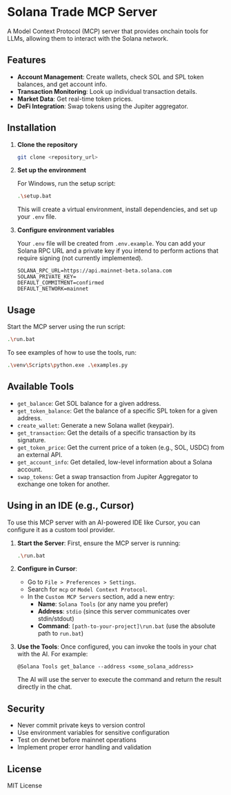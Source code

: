 # Solana Trade MCP Server

A Model Context Protocol (MCP) server that provides onchain tools for LLMs, allowing them to interact with the Solana network.

## Features

- **Account Management**: Create wallets, check SOL and SPL token balances, and get account info.
- **Transaction Monitoring**: Look up individual transaction details.
- **Market Data**: Get real-time token prices.
- **DeFi Integration**: Swap tokens using the Jupiter aggregator.

## Installation

1.  **Clone the repository**
    ```bash
    git clone <repository_url>
    ```

2.  **Set up the environment**

    For Windows, run the setup script:
    ```bash
    .\setup.bat
    ```
    This will create a virtual environment, install dependencies, and set up your `.env` file.

3.  **Configure environment variables**

    Your `.env` file will be created from `.env.example`. You can add your Solana RPC URL and a private key if you intend to perform actions that require signing (not currently implemented).

    ```env
    SOLANA_RPC_URL=https://api.mainnet-beta.solana.com
    SOLANA_PRIVATE_KEY=
    DEFAULT_COMMITMENT=confirmed
    DEFAULT_NETWORK=mainnet
    ```

## Usage

Start the MCP server using the run script:

```bash
.\run.bat
```

To see examples of how to use the tools, run:
```bash
.\venv\Scripts\python.exe .\examples.py
```

## Available Tools

- `get_balance`: Get SOL balance for a given address.
- `get_token_balance`: Get the balance of a specific SPL token for a given address.
- `create_wallet`: Generate a new Solana wallet (keypair).
- `get_transaction`: Get the details of a specific transaction by its signature.
- `get_token_price`: Get the current price of a token (e.g., SOL, USDC) from an external API.
- `get_account_info`: Get detailed, low-level information about a Solana account.
- `swap_tokens`: Get a swap transaction from Jupiter Aggregator to exchange one token for another.

## Using in an IDE (e.g., Cursor)

To use this MCP server with an AI-powered IDE like Cursor, you can configure it as a custom tool provider.

1.  **Start the Server**: First, ensure the MCP server is running:
    ```bash
    .\run.bat
    ```

2.  **Configure in Cursor**:
    - Go to `File > Preferences > Settings`.
    - Search for `mcp` or `Model Context Protocol`.
    - In the `Custom MCP Servers` section, add a new entry:
      - **Name**: `Solana Tools` (or any name you prefer)
      - **Address**: `stdio` (since this server communicates over stdin/stdout)
      - **Command**: `[path-to-your-project]\run.bat` (use the absolute path to `run.bat`)

3.  **Use the Tools**: Once configured, you can invoke the tools in your chat with the AI. For example:
    ```
    @Solana Tools get_balance --address <some_solana_address>
    ```

    The AI will use the server to execute the command and return the result directly in the chat.

## Security

- Never commit private keys to version control
- Use environment variables for sensitive configuration
- Test on devnet before mainnet operations
- Implement proper error handling and validation

## License

MIT License